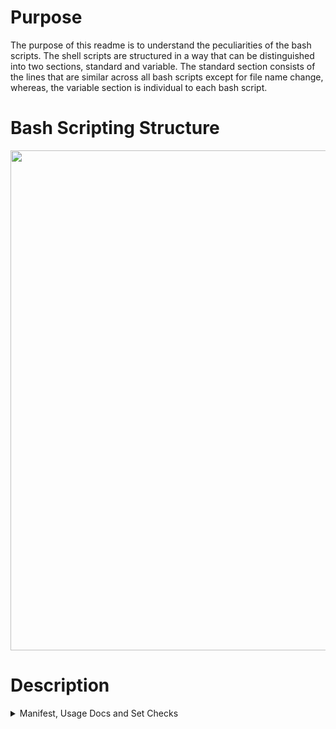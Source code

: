 # Purpose
 
The purpose of this readme is to understand the peculiarities of the bash scripts. The shell scripts are structured in a way that can be distinguished into two sections, standard and variable. The standard section consists of the lines that are similar across all bash scripts except for file name change, whereas, the variable section is individual to each bash script.
 
# Bash Scripting Structure
 
<img src="https://user-images.githubusercontent.com/43070131/56844379-0708f280-6875-11e9-9efa-7b03910e5917.PNG" width="800">

# Description

<details>
  <summary>
   Manifest, Usage Docs and Set Checks
  </summary>
 
  
</details>
